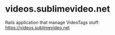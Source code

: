 # videos.sublimevideo.net

Rails application that manage VideoTags stuff: https://videos.sublimevideo.net